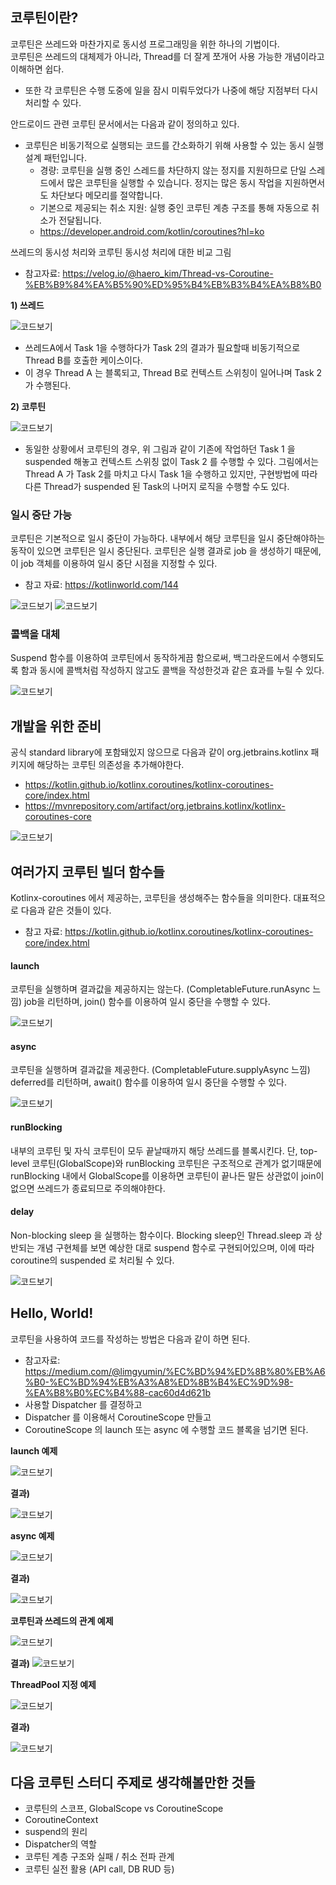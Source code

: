 ## 코루틴이란? 

코루틴은 쓰레드와 마찬가지로 동시성 프로그래밍을 위한 하나의 기법이다.  
코루틴은 쓰레드의 대체제가 아니라, Thread를 더 잘게 쪼개어 사용 가능한 개념이라고 이해하면 쉽다. 
 * 또한 각 코루틴은 수행 도중에 일을 잠시 미뤄두었다가 나중에 해당 지점부터 다시 처리할 수 있다. 

안드로이드 관련 코루틴 문서에서는 다음과 같이 정의하고 있다. 
 * 코루틴은 비동기적으로 실행되는 코드를 간소화하기 위해 사용할 수 있는 동시 실행 설계 패턴입니다.
   * 경량: 코루틴을 실행 중인 스레드를 차단하지 않는 정지를 지원하므로 단일 스레드에서 많은 코루틴을 실행할 수 있습니다. 정지는 많은 동시 작업을 지원하면서도 차단보다 메모리를 절약합니다. 
   * 기본으로 제공되는 취소 지원: 실행 중인 코루틴 계층 구조를 통해 자동으로 취소가 전달됩니다.
   * https://developer.android.com/kotlin/coroutines?hl=ko 

쓰레드의 동시성 처리와 코루틴 동시성 처리에 대한 비교 그림 
 * 참고자료: https://velog.io/@haero_kim/Thread-vs-Coroutine-%EB%B9%84%EA%B5%90%ED%95%B4%EB%B3%B4%EA%B8%B0 



**1) 쓰레드**

![코드보기](./img/coroutine-basics/coroutine-basics-001.png)
 * 쓰레드A에서 Task 1을 수행하다가 Task 2의 결과가 필요할때 비동기적으로 Thread B를 호출한 케이스이다. 
 * 이 경우 Thread A 는 블록되고, Thread B로 컨텍스트 스위칭이 일어나며 Task 2 가 수행된다. 


**2) 코루틴**

![코드보기](./img/coroutine-basics/coroutine-basics-002.png)
 * 동일한 상황에서 코루틴의 경우, 위 그림과 같이 기존에 작업하던 Task 1 을 suspended 해놓고 컨텍스트 스위칭 없이 Task 2 를 수행할 수 있다. 그림에서는 Thread A 가 Task 2를 마치고 다시 Task 1을 수행하고 있지만, 구현방법에 따라 다른 Thread가 suspended 된 Task의 나머지 로직을 수행할 수도 있다.  


### 일시 중단 가능 

코루틴은 기본적으로 일시 중단이 가능하다. 내부에서 해당 코루틴을 일시 중단해야하는 동작이 있으면 코루틴은 일시 중단된다. 코루틴은 실행 결과로 job 을 생성하기 때문에, 이 job 객체를 이용하여 일시 중단 시점을 지정할 수 있다. 
 * 참고 자료: https://kotlinworld.com/144 

![코드보기](./img/coroutine-basics/coroutine-basics-003.png)
![코드보기](./img/coroutine-basics/coroutine-basics-004.png) 
 

### 콜백을 대체 

Suspend 함수를 이용하여 코루틴에서 동작하게끔 함으로써, 백그라운드에서 수행되도록 함과 동시에 콜백처럼 작성하지 않고도 콜백을 작성한것과 같은 효과를 누릴 수 있다. 

![코드보기](./img/coroutine-basics/coroutine-basics-005.png) 


## 개발을 위한 준비 
공식 standard library에 포함돼있지 않으므로 다음과 같이 org.jetbrains.kotlinx 패키지에 해당하는 코루틴 의존성을 추가해야한다. 
 * https://kotlin.github.io/kotlinx.coroutines/kotlinx-coroutines-core/index.html 
 * https://mvnrepository.com/artifact/org.jetbrains.kotlinx/kotlinx-coroutines-core 

![코드보기](./img/coroutine-basics/coroutine-basics-006.png)
  


## 여러가지 코루틴 빌더 함수들 

Kotlinx-coroutines 에서 제공하는, 코루틴을 생성해주는 함수들을 의미한다. 
대표적으로 다음과 같은 것들이 있다. 
 * 참고 자료: https://kotlin.github.io/kotlinx.coroutines/kotlinx-coroutines-core/index.html 


#### launch 

코루틴을 실행하며 결과값을 제공하지는 않는다. (CompletableFuture.runAsync 느낌) 
job을 리턴하며, join() 함수를 이용하여 일시 중단을 수행할 수 있다.  

![코드보기](./img/coroutine-basics/coroutine-basics-007.png)


#### async 

코루틴을 실행하며 결과값을 제공한다. (CompletableFuture.supplyAsync 느낌) 
deferred를 리턴하며, await() 함수를 이용하여 일시 중단을 수행할 수 있다. 

![코드보기](./img/coroutine-basics/coroutine-basics-008.png)


#### runBlocking 

내부의 코루틴 및 자식 코루틴이 모두 끝날때까지 해당 쓰레드를 블록시킨다. 
단, top-level 코루틴(GlobalScope)와 runBlocking 코루틴은 구조적으로 관계가 없기때문에 runBlocking 내에서 GlobalScope를 이용하면 코루틴이 끝나든 말든 상관없이 join이 없으면 쓰레드가 종료되므로 주의해야한다. 


#### delay 

Non-blocking sleep 을 실행하는 함수이다. Blocking sleep인 Thread.sleep 과 상반되는 개념 
구현체를 보면 예상한 대로 suspend 함수로 구현되어있으며, 이에 따라 coroutine의 suspended 로 처리될 수 있다. 

![코드보기](./img/coroutine-basics/coroutine-basics-009.png)



## Hello, World! 

코루틴을 사용하여 코드를 작성하는 방법은 다음과 같이 하면 된다. 
 * 참고자료: https://medium.com/@limgyumin/%EC%BD%94%ED%8B%80%EB%A6%B0-%EC%BD%94%EB%A3%A8%ED%8B%B4%EC%9D%98-%EA%B8%B0%EC%B4%88-cac60d4d621b 
  * 사용할 Dispatcher 를 결정하고 
  * Dispatcher 를 이용해서 CoroutineScope 만들고 
  * CoroutineScope 의 launch 또는 async 에 수행할 코드 블록을 넘기면 된다. 


**launch 예제**

![코드보기](./img/coroutine-basics/coroutine-basics-010.png)

**결과)**

![코드보기](./img/coroutine-basics/coroutine-basics-011.png)


**async 예제**

![코드보기](./img/coroutine-basics/coroutine-basics-012.png)

**결과)**

![코드보기](./img/coroutine-basics/coroutine-basics-013.png) 


**코루틴과 쓰레드의 관계 예제**

![코드보기](./img/coroutine-basics/coroutine-basics-014.png)

**결과)**
![코드보기](./img/coroutine-basics/coroutine-basics-015.png)


**ThreadPool 지정 예제**

![코드보기](./img/coroutine-basics/coroutine-basics-016.png)

**결과)**

![코드보기](./img/coroutine-basics/coroutine-basics-017.png)


## 다음 코루틴 스터디 주제로 생각해볼만한 것들 
 * 코루틴의 스코프, GlobalScope vs CoroutineScope 
 * CoroutineContext 
 * suspend의 원리 
 * Dispatcher의 역할 
 * 코루틴 계층 구조와 실패 / 취소 전파 관계
 * 코루틴 실전 활용 (API call, DB RUD 등)  
